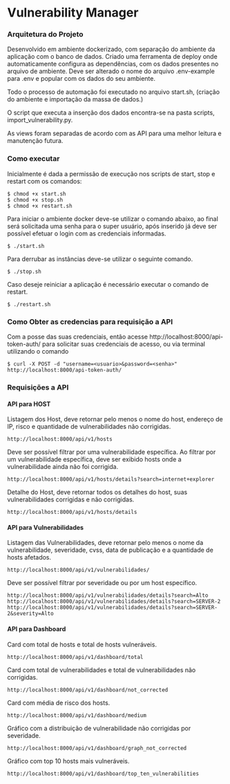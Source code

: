 # Vulnerability Manager

### Arquitetura do Projeto

Desenvolvido em ambiente dockerizado, com separação do ambiente da aplicação com o banco de dados. Criado uma ferramenta de deploy onde automaticamente configura as dependências, com os dados presentes no arquivo de ambiente. Deve ser alterado o nome do arquivo .env-example para .env e popular com os dados do seu ambiente.

Todo o processo de automação foi executado no arquivo start.sh, (criação do ambiente e importação da massa de dados.)

O script que executa a inserção dos dados encontra-se na pasta scripts, import_vulnerability.py.

As views foram separadas de acordo com as API para uma melhor leitura e manutenção futura.


### Como executar

Inicialmente é dada a permissão de execução nos scripts de start, stop e restart com os comandos:

```
$ chmod +x start.sh
$ chmod +x stop.sh
$ chmod +x restart.sh
```

Para iniciar o ambiente docker deve-se utilizar o comando abaixo, ao final será solicitada uma senha para o super usuário, após inserido já deve ser possível efetuar o login com as credenciais informadas.

```
$ ./start.sh
```

Para derrubar as instâncias deve-se utilizar o seguinte comando.

```
$ ./stop.sh
```

Caso deseje reiniciar a aplicação é necessário executar o comando de restart.

```
$ ./restart.sh
```

### Como Obter as credencias para requisição a API


Com a posse das suas credenciais, então acesse http://localhost:8000/api-token-auth/ para solicitar suas credenciais de acesso, ou via terminal utilizando o comando

```
$ curl -X POST -d "username=<usuario>&password=<senha>" http://localhost:8000/api-token-auth/
```

### Requisições a API

#### API para HOST


Listagem dos Host, deve retornar pelo menos o nome do host, endereço de IP, risco e quantidade de vulnerabilidades não corrigidas.
```
http://localhost:8000/api/v1/hosts
```

Deve ser possível filtrar por uma vulnerabilidade específica.
Ao filtrar por um vulnerabilidade específica, deve ser exibido hosts onde a vulnerabilidade ainda não foi corrigida.
```
http://localhost:8000/api/v1/hosts/details?search=internet+explorer
```

Detalhe do Host, deve retornar todos os detalhes do host, suas vulnerabilidades corrigidas e não corrigidas.
```
http://localhost:8000/api/v1/hosts/details
```

#### API para Vulnerabilidades

Listagem das Vulnerabilidades, deve retornar pelo menos o nome da vulnerabilidade, severidade, cvss, data de publicação e a quantidade de hosts afetados.

```
http://localhost:8000/api/v1/vulnerabilidades/
```

Deve ser possível filtrar por severidade ou por um host específico.

```
http://localhost:8000/api/v1/vulnerabilidades/details?search=Alto
http://localhost:8000/api/v1/vulnerabilidades/details?search=SERVER-2
http://localhost:8000/api/v1/vulnerabilidades/details?search=SERVER-2&severity=Alto
```

#### API para Dashboard

Card com total de hosts e total de hosts vulneráveis.
```
http://localhost:8000/api/v1/dashboard/total
```

Card com total de vulnerabilidades e total de vulnerabilidades não corrigidas.
```
http://localhost:8000/api/v1/dashboard/not_corrected
```

Card com média de risco dos hosts.
```
http://localhost:8000/api/v1/dashboard/medium
```

Gráfico com a distribuição de vulnerabilidade não corrigidas por severidade.
```
http://localhost:8000/api/v1/dashboard/graph_not_corrected
```

Gráfico com top 10 hosts mais vulneráveis.
```
http://localhost:8000/api/v1/dashboard/top_ten_vulnerabilities
```
